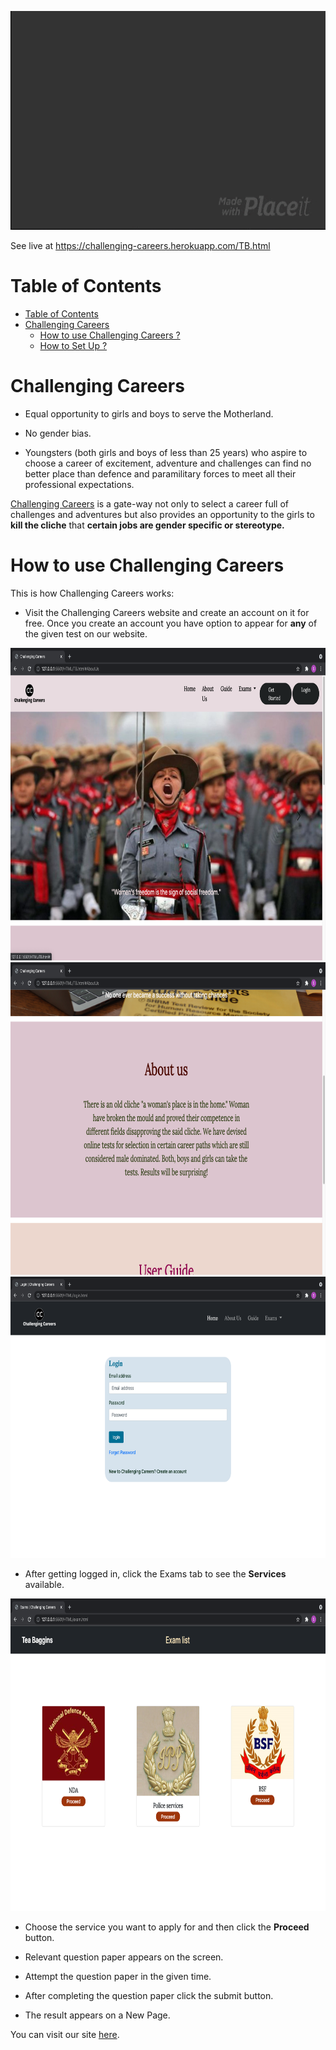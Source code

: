 <p align="center">
    <img src=Components/LOG.gif height=350 width="100%">
</p>

See live at https://challenging-careers.herokuapp.com/TB.html

# Table of Contents

- [Table of Contents](#table-of-contents)
- [Challenging Careers](#challenging-careers)
    - [How to use Challenging Careers ?](#how-to-use-challenging-careers)
    - [How to Set Up ?](#how-to-set-up)

# Challenging Careers

- Equal opportunity to girls and boys to serve the Motherland.

- No gender bias.

- Youngsters (both girls and boys of less than 25 years) who aspire to choose a career of excitement, adventure and challenges can find no better place than defence and paramilitary forces to meet all their professional expectations.

[Challenging Careers](https://challenging-careers.herokuapp.com/TB.html) is a gate-way not only to select a career full of challenges and adventures but also provides an opportunity to the girls to **kill the cliche** that **certain jobs are gender specific or stereotype.**

# How to use Challenging Careers

This is how Challenging Careers works:

- Visit the Challenging Careers website and create an account on it for free. Once you create an account you have option to appear for **any** of the given test on our website.

<img src=Components/SS1.png height=500>
<img src=Components/SS2.png height=500>
<img src=Components/SS6.png height=450>


  

- After getting logged in, click the Exams tab to see the **Services** available.

<img src=Components/SS3.png height=500>


  

- Choose the service you want to apply for and then click the **Proceed** button.
- Relevant question paper appears on the screen. 
- Attempt the question paper in the given time.

  

- After completing the question paper click the submit button. 
- The result appears on a New Page.

You can visit our site [here](https://challenging-careers.herokuapp.com/TB.html).
